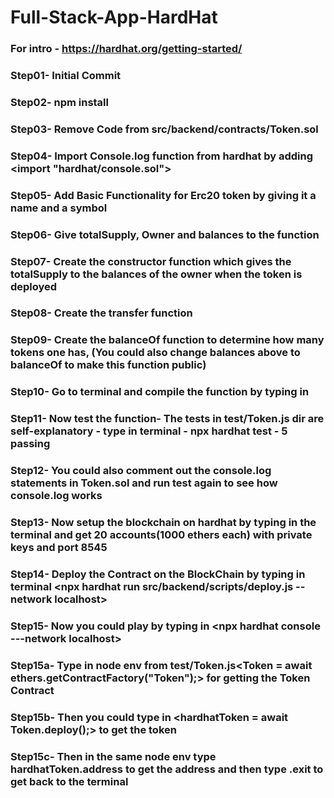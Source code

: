 # Full-Stack-App-HardHat

### For intro - https://hardhat.org/getting-started/
### Step01-  Initial Commit
### Step02-  npm install
### Step03-  Remove Code from src/backend/contracts/Token.sol
### Step04-  Import Console.log function from hardhat by adding <import "hardhat/console.sol">
### Step05-  Add Basic Functionality for Erc20 token by giving it a name and a symbol
### Step06-  Give totalSupply, Owner and balances to the function
### Step07-  Create the constructor function which gives the totalSupply to the balances of the owner when the token is deployed
### Step08-  Create the transfer function
### Step09-  Create the balanceOf function to determine how many tokens one has, (You could also change balances above to balanceOf to make this function public)
### Step10-  Go to terminal and compile the function by typing in <npx hardhat compile>
### Step11-  Now test the function- The tests in test/Token.js dir are self-explanatory - type in terminal - npx hardhat test - 5 passing
### Step12-  You could also comment out the console.log statements in Token.sol and run test again to see how console.log works
### Step13-  Now setup the blockchain on hardhat by typing in the terminal <npx hardhat node> and get 20 accounts(1000 ethers each) with private keys and port 8545
### Step14-  Deploy the Contract on the BlockChain by typing in terminal <npx hardhat run src/backend/scripts/deploy.js --network localhost>  
### Step15-  Now you could play by typing in <npx hardhat console ---network localhost>   
### Step15a- Type in node env from test/Token.js<Token = await ethers.getContractFactory("Token");> for getting the Token Contract
### Step15b- Then you could type in <hardhatToken = await Token.deploy();> to get the token
### Step15c- Then in the same node env type hardhatToken.address to get the address and then type .exit to get back to the terminal
